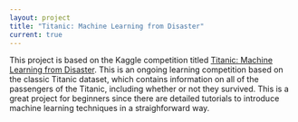 ```yaml
---
layout: project
title: "Titanic: Machine Learning from Disaster"
current: true
---
```


This project is based on the Kaggle competition titled [Titanic: Machine Learning from Disaster](https://www.kaggle.com/c/titanic). This is an ongoing learning competition based on the classic Titanic dataset, which contains information on all of the passengers of the Titanic, including whether or not they survived. This is a great project for beginners since there are detailed tutorials to introduce machine learning techniques in a straighforward way.
